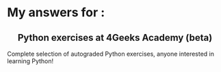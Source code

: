 <h1> My answers for : </h1>
<p>
    <h2 align="center"> Python exercises at 4Geeks Academy (beta) </h2>
</p>

Complete selection of autograded Python exercises, anyone interested in learning Python!
